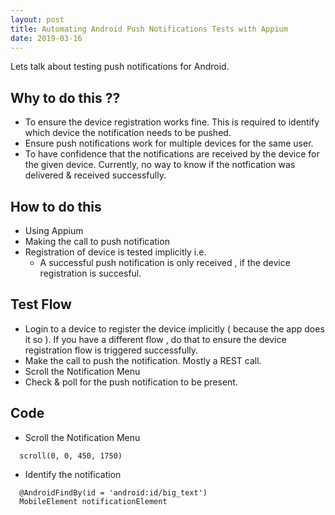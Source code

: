 ```yaml
---
layout: post
title: Automating Android Push Notifications Tests with Appium
date: 2019-03-16
---
```


Lets talk about testing push notifications for Android.

## Why to do this ??

- To ensure the device registration works fine. This is required to identify which device the notification needs to be pushed.
- Ensure push notifications work for multiple devices for the same user.
- To have confidence that the notifications are received by the device for the given device. Currently, no way to 
  know if the notfication was delivered & received successfully.

## How to do this

- Using Appium
- Making the call to push notification
- Registration of device is tested implicitly i.e. 
  - A successful push notification is only received , if the device registration is succesful. 

## Test Flow 

- Login to a device to register the device implicitly ( because the app does it so ). If you have a different flow , do that to 
  ensure the device registration flow is triggered successfully.
- Make the call to push the notification. Mostly a REST call.
- Scroll the Notification Menu
- Check & poll for the push notification to be present.

## Code

- Scroll the Notification Menu

```
  scroll(0, 0, 450, 1750)
```
- Identify the notification

```
  @AndroidFindBy(id = 'android:id/big_text')
  MobileElement notificationElement
```